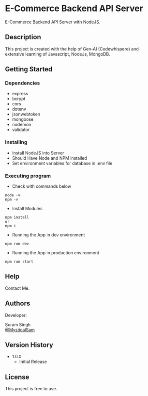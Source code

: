 # E-Commerce Backend API Server

E-Commerce Backend API Server with NodeJS.

## Description

This project is created with the help of Gen-AI (Codewhispere) and extensive learning of Javascript, NodeJs, MongoDB.

## Getting Started

### Dependencies

* express
* bcrypt
* cors
* dotenv
* jsonwebtoken
* mongoose
* nodemon
* validator

### Installing

* Install NodeJS into Server
* Should Have Node and NPM installed
* Set environment variables for database in .env file

### Executing program

* Check with commands below
```
node -v
npm -v
```
* Install Modules
```
npm install
or
npm i
```
* Running the App in dev environment

```
npm run dev
```
* Running the App in production environment

```
npm run start
```

## Help

Contact Me.

## Authors

Developer:

Suram Singh  
[@MysticalSam](https://twitter.com/MysticalSam)

## Version History

* 1.0.0
    * Initial Release

## License

This project is free to use.
